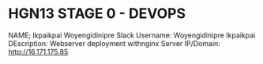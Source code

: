 # HGN13 STAGE 0 - DEVOPS 
NAME; Ikpaikpai Woyengidinipre 
Slack Username: Woyengidinipre Ikpaikpai
DEscription: Webserver deployment withnginx
Server IP/Domain: http://16.171.175.85
